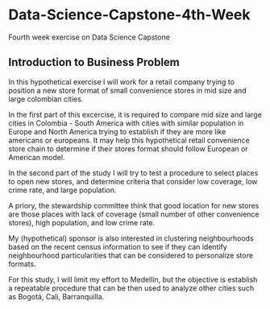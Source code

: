# Data-Science-Capstone-4th-Week
Fourth week exercise on Data Science Capstone  
## Introduction to Business Problem  

In this hypothetical exercise I will work for a retail company trying to position a new store format of small convenience stores in mid size and large colombian cities.

In the first part of this excercise, it is required to compare mid size and large cities in Colombia  - South America with cities with similar population in Europe and North America trying to establish if they are more like americans or europeans.  It may help this hypothetical retail convenience store chain to determine if their stores format should follow European or American model.

In the second part of the study I will try to test a procedure to select places to open new stores, and determine criteria that consider low coverage, low crime rate, and large population.  

A priory, the stewardship committee think that good location for new stores are those places with lack of coverage (small number of other convenience stores), high population, and low crime rate.

My (hypothetical) sponsor is also interested in clustering neighbourhoods based on the recent census information to see if they can identify neighbourhood particularities that can be considered to personalize store formats.

For this study, I will limit my effort to Medellín, but the objective is establish a repeatable procedure that can be then used to analyze other cities such as Bogotá, Cali, Barranquilla. 
